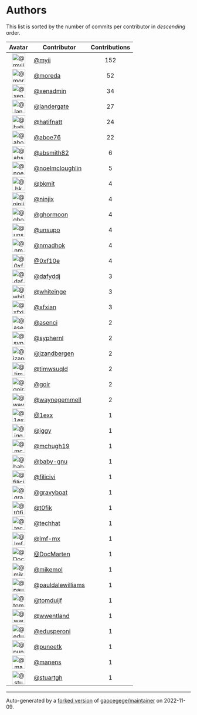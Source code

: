 # Authors

This list is sorted by the number of commits per contributor in _descending_ order.

Avatar|Contributor|Contributions
:-:|---|:-:
<img class='float-left rounded-1' src='https://avatars.githubusercontent.com/u/10231489?v=4' width='36' height='36' alt='@myii'>|[@myii](https://github.com/myii)|152
<img class='float-left rounded-1' src='https://avatars.githubusercontent.com/u/3899078?v=4' width='36' height='36' alt='@moreda'>|[@moreda](https://github.com/moreda)|52
<img class='float-left rounded-1' src='https://avatars.githubusercontent.com/u/12057348?v=4' width='36' height='36' alt='@xenadmin'>|[@xenadmin](https://github.com/xenadmin)|34
<img class='float-left rounded-1' src='https://avatars.githubusercontent.com/u/904839?v=4' width='36' height='36' alt='@landergate'>|[@landergate](https://github.com/landergate)|27
<img class='float-left rounded-1' src='https://avatars.githubusercontent.com/u/807283?v=4' width='36' height='36' alt='@hatifnatt'>|[@hatifnatt](https://github.com/hatifnatt)|24
<img class='float-left rounded-1' src='https://avatars.githubusercontent.com/u/1800660?v=4' width='36' height='36' alt='@aboe76'>|[@aboe76](https://github.com/aboe76)|22
<img class='float-left rounded-1' src='https://avatars.githubusercontent.com/u/13771180?v=4' width='36' height='36' alt='@absmith82'>|[@absmith82](https://github.com/absmith82)|6
<img class='float-left rounded-1' src='https://avatars.githubusercontent.com/u/13322818?v=4' width='36' height='36' alt='@noelmcloughlin'>|[@noelmcloughlin](https://github.com/noelmcloughlin)|5
<img class='float-left rounded-1' src='https://avatars.githubusercontent.com/u/1566437?v=4' width='36' height='36' alt='@bkmit'>|[@bkmit](https://github.com/bkmit)|4
<img class='float-left rounded-1' src='https://avatars.githubusercontent.com/u/571226?v=4' width='36' height='36' alt='@ninjix'>|[@ninjix](https://github.com/ninjix)|4
<img class='float-left rounded-1' src='https://avatars.githubusercontent.com/u/9092160?v=4' width='36' height='36' alt='@ghormoon'>|[@ghormoon](https://github.com/ghormoon)|4
<img class='float-left rounded-1' src='https://avatars.githubusercontent.com/u/18237013?v=4' width='36' height='36' alt='@unsupo'>|[@unsupo](https://github.com/unsupo)|4
<img class='float-left rounded-1' src='https://avatars.githubusercontent.com/u/3374962?v=4' width='36' height='36' alt='@nmadhok'>|[@nmadhok](https://github.com/nmadhok)|4
<img class='float-left rounded-1' src='https://avatars.githubusercontent.com/u/6215293?v=4' width='36' height='36' alt='@0xf10e'>|[@0xf10e](https://github.com/0xf10e)|4
<img class='float-left rounded-1' src='https://avatars.githubusercontent.com/u/4195158?v=4' width='36' height='36' alt='@dafyddj'>|[@dafyddj](https://github.com/dafyddj)|3
<img class='float-left rounded-1' src='https://avatars.githubusercontent.com/u/91293?v=4' width='36' height='36' alt='@whiteinge'>|[@whiteinge](https://github.com/whiteinge)|3
<img class='float-left rounded-1' src='https://avatars.githubusercontent.com/u/735386?v=4' width='36' height='36' alt='@xfxian'>|[@xfxian](https://github.com/xfxian)|3
<img class='float-left rounded-1' src='https://avatars.githubusercontent.com/u/762280?v=4' width='36' height='36' alt='@asenci'>|[@asenci](https://github.com/asenci)|2
<img class='float-left rounded-1' src='https://avatars.githubusercontent.com/u/639906?v=4' width='36' height='36' alt='@syphernl'>|[@syphernl](https://github.com/syphernl)|2
<img class='float-left rounded-1' src='https://avatars.githubusercontent.com/u/22592698?v=4' width='36' height='36' alt='@jzandbergen'>|[@jzandbergen](https://github.com/jzandbergen)|2
<img class='float-left rounded-1' src='https://avatars.githubusercontent.com/u/6201617?v=4' width='36' height='36' alt='@timwsuqld'>|[@timwsuqld](https://github.com/timwsuqld)|2
<img class='float-left rounded-1' src='https://avatars.githubusercontent.com/u/586209?v=4' width='36' height='36' alt='@goir'>|[@goir](https://github.com/goir)|2
<img class='float-left rounded-1' src='https://avatars.githubusercontent.com/u/714914?v=4' width='36' height='36' alt='@waynegemmell'>|[@waynegemmell](https://github.com/waynegemmell)|2
<img class='float-left rounded-1' src='https://avatars.githubusercontent.com/u/4608417?v=4' width='36' height='36' alt='@1exx'>|[@1exx](https://github.com/1exx)|1
<img class='float-left rounded-1' src='https://avatars.githubusercontent.com/u/20441?v=4' width='36' height='36' alt='@iggy'>|[@iggy](https://github.com/iggy)|1
<img class='float-left rounded-1' src='https://avatars.githubusercontent.com/u/1360357?v=4' width='36' height='36' alt='@mchugh19'>|[@mchugh19](https://github.com/mchugh19)|1
<img class='float-left rounded-1' src='https://avatars.githubusercontent.com/u/1233212?v=4' width='36' height='36' alt='@baby-gnu'>|[@baby-gnu](https://github.com/baby-gnu)|1
<img class='float-left rounded-1' src='https://avatars.githubusercontent.com/u/1724297?v=4' width='36' height='36' alt='@filicivi'>|[@filicivi](https://github.com/filicivi)|1
<img class='float-left rounded-1' src='https://avatars.githubusercontent.com/u/1396878?v=4' width='36' height='36' alt='@gravyboat'>|[@gravyboat](https://github.com/gravyboat)|1
<img class='float-left rounded-1' src='https://avatars.githubusercontent.com/u/2995329?v=4' width='36' height='36' alt='@t0fik'>|[@t0fik](https://github.com/t0fik)|1
<img class='float-left rounded-1' src='https://avatars.githubusercontent.com/u/287147?v=4' width='36' height='36' alt='@techhat'>|[@techhat](https://github.com/techhat)|1
<img class='float-left rounded-1' src='https://avatars.githubusercontent.com/u/22751224?v=4' width='36' height='36' alt='@lmf-mx'>|[@lmf-mx](https://github.com/lmf-mx)|1
<img class='float-left rounded-1' src='https://avatars.githubusercontent.com/u/10977118?v=4' width='36' height='36' alt='@DocMarten'>|[@DocMarten](https://github.com/DocMarten)|1
<img class='float-left rounded-1' src='https://avatars.githubusercontent.com/u/13550?v=4' width='36' height='36' alt='@mikemol'>|[@mikemol](https://github.com/mikemol)|1
<img class='float-left rounded-1' src='https://avatars.githubusercontent.com/u/18008700?v=4' width='36' height='36' alt='@pauldalewilliams'>|[@pauldalewilliams](https://github.com/pauldalewilliams)|1
<img class='float-left rounded-1' src='https://avatars.githubusercontent.com/u/8886397?v=4' width='36' height='36' alt='@tomduijf'>|[@tomduijf](https://github.com/tomduijf)|1
<img class='float-left rounded-1' src='https://avatars.githubusercontent.com/u/117961?v=4' width='36' height='36' alt='@wwentland'>|[@wwentland](https://github.com/wwentland)|1
<img class='float-left rounded-1' src='https://avatars.githubusercontent.com/u/4061767?v=4' width='36' height='36' alt='@edusperoni'>|[@edusperoni](https://github.com/edusperoni)|1
<img class='float-left rounded-1' src='https://avatars.githubusercontent.com/u/528061?v=4' width='36' height='36' alt='@puneetk'>|[@puneetk](https://github.com/puneetk)|1
<img class='float-left rounded-1' src='https://avatars.githubusercontent.com/u/5377178?v=4' width='36' height='36' alt='@manens'>|[@manens](https://github.com/manens)|1
<img class='float-left rounded-1' src='https://avatars.githubusercontent.com/u/35047291?v=4' width='36' height='36' alt='@stuartgh'>|[@stuartgh](https://github.com/stuartgh)|1

---

Auto-generated by a [forked version](https://github.com/myii/maintainer) of [gaocegege/maintainer](https://github.com/gaocegege/maintainer) on 2022-11-09.
